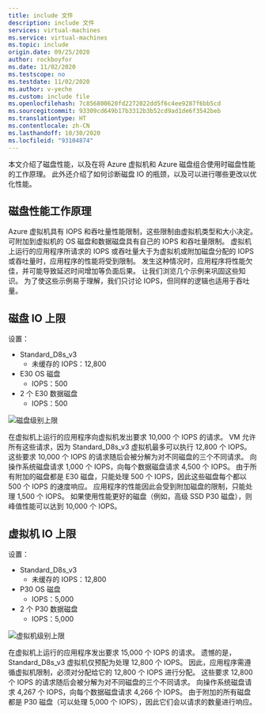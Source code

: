 ```yaml
---
title: include 文件
description: include 文件
services: virtual-machines
ms.service: virtual-machines
ms.topic: include
origin.date: 09/25/2020
author: rockboyfor
ms.date: 11/02/2020
ms.testscope: no
ms.testdate: 11/02/2020
ms.author: v-yeche
ms.custom: include file
ms.openlocfilehash: 7c856800620fd2272022dd5f6c4ee9287f6bb5cd
ms.sourcegitcommit: 93309cd649b17b3312b3b52cd9ad1de6f3542beb
ms.translationtype: HT
ms.contentlocale: zh-CN
ms.lasthandoff: 10/30/2020
ms.locfileid: "93104874"
---
```

本文介绍了磁盘性能，以及在将 Azure 虚拟机和 Azure 磁盘组合使用时磁盘性能的工作原理。 此外还介绍了如何诊断磁盘 IO 的瓶颈，以及可以进行哪些更改以优化性能。

## <a name="how-does-disk-performance-work"></a>磁盘性能工作原理
Azure 虚拟机具有 IOPS 和吞吐量性能限制，这些限制由虚拟机类型和大小决定。 可附加到虚拟机的 OS 磁盘和数据磁盘具有自己的 IOPS 和吞吐量限制。 虚拟机上运行的应用程序所请求的 IOPS 或吞吐量大于为虚拟机或附加磁盘分配的 IOPS 或吞吐量时，应用程序的性能将受到限制。 发生这种情况时，应用程序将性能欠佳，并可能导致延迟时间增加等负面后果。 让我们浏览几个示例来巩固这些知识。 为了使这些示例易于理解，我们只讨论 IOPS，但同样的逻辑也适用于吞吐量。

## <a name="disk-io-capping"></a>磁盘 IO 上限
设置：
- Standard_D8s_v3 
    - 未缓存的 IOPS：12,800
- E30 OS 磁盘
    - IOPS：500 
- 2 个 E30 数据磁盘
    - IOPS：500

![磁盘级别上限](media/vm-disk-performance/disk-level-throttling.jpg)

在虚拟机上运行的应用程序向虚拟机发出要求 10,000 个 IOPS 的请求。 VM 允许所有这些请求，因为 Standard_D8s_v3 虚拟机最多可以执行 12,800 个 IOPS。 这些要求 10,000 个 IOPS 的请求随后会被分解为对不同磁盘的三个不同请求。 向操作系统磁盘请求 1,000 个 IOPS，向每个数据磁盘请求 4,500 个 IOPS。 由于所有附加的磁盘都是 E30 磁盘，只能处理 500 个 IOPS，因此这些磁盘每个都以 500 个 IOPS 的速度响应。 应用程序的性能因此会受到附加磁盘的限制，只能处理 1,500 个 IOPS。 如果使用性能更好的磁盘（例如，高级 SSD P30 磁盘），则峰值性能可以达到 10,000 个 IOPS。

## <a name="virtual-machine-io-capping"></a>虚拟机 IO 上限
设置：
- Standard_D8s_v3 
    - 未缓存的 IOPS：12,800
- P30 OS 磁盘
    - IOPS：5,000 
- 2 个 P30 数据磁盘 
    - IOPS：5,000

![虚拟机级别上限](media/vm-disk-performance/vm-level-throttling.jpg)

在虚拟机上运行的应用程序发出要求 15,000 个 IOPS 的请求。 遗憾的是，Standard_D8s_v3 虚拟机仅预配为处理 12,800 个 IOPS。 因此，应用程序需遵循虚拟机限制，必须对分配给它的 12,800 个 IOPS 进行分配。 这些要求 12,800 个 IOPS 的请求随后会被分解为对不同磁盘的三个不同请求。 向操作系统磁盘请求 4,267 个 IOPS，向每个数据磁盘请求 4,266 个 IOPS。 由于附加的所有磁盘都是 P30 磁盘（可以处理 5,000 个 IOPS），因此它们会以请求的数量进行响应。

<!-- Update_Description: update meta properties, wording update, update link -->
